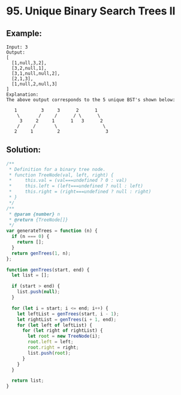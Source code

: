 # 95. Unique Binary Search Trees II

## Example:

    Input: 3
    Output:
    [
      [1,null,3,2],
      [3,2,null,1],
      [3,1,null,null,2],
      [2,1,3],
      [1,null,2,null,3]
    ]
    Explanation:
    The above output corresponds to the 5 unique BST's shown below:

       1         3     3      2      1
        \       /     /      / \      \
         3     2     1      1   3      2
        /     /       \                 \
       2     1         2                 3

## Solution:

```javascript
/**
 * Definition for a binary tree node.
 * function TreeNode(val, left, right) {
 *     this.val = (val===undefined ? 0 : val)
 *     this.left = (left===undefined ? null : left)
 *     this.right = (right===undefined ? null : right)
 * }
 */
/**
 * @param {number} n
 * @return {TreeNode[]}
 */
var generateTrees = function (n) {
  if (n === 0) {
    return [];
  }
  return genTrees(1, n);
};

function genTrees(start, end) {
  let list = [];

  if (start > end) {
    list.push(null);
  }

  for (let i = start; i <= end; i++) {
    let leftList = genTrees(start, i - 1);
    let rightList = genTrees(i + 1, end);
    for (let left of leftList) {
      for (let right of rightList) {
        let root = new TreeNode(i);
        root.left = left;
        root.right = right;
        list.push(root);
      }
    }
  }

  return list;
}
```

